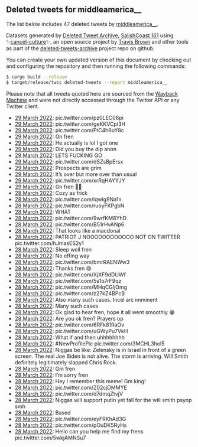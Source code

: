 ## Deleted tweets for middleamerica__

The list below includes 47 deleted tweets by
[middleamerica__](https://twitter.com/middleamerica__).



Datasets generated by [Deleted Tweet Archive](https://twitter.com/deletedtweet161), 
[SalishCoast 161](https://twitter.com/SalishCoastA) using 
✨[cancel-culture](https://github.com/travisbrown/cancel-culture)✨, an open source project by 
[Travis Brown](https://twitter.com/travisbrown) and other tools as part of the 
[deleted-tweets-archive](https://github.com/salcoast/deleted-tweets-archive/) project repo on github.

You can create your own updated version of this document by checking out and configuring the
repository and then running the following commands:

```bash
$ cargo build --release
$ target/release/twcc deleted-tweets --report middleamerica__
```

Please note that all tweets quoted here are sourced from the
[Wayback Machine](https://web.archive.org) and were not directly accessed through the Twitter API or
any Twitter client.

* [29 March 2022](https://web.archive.org/web/20220329035822/https://twitter.com/middleamerica__/status/1508654540207185920): pic.twitter.com/pz0LEC08pi <!--1508654540207185920-->
* [29 March 2022](https://web.archive.org/web/20220329035744/https://twitter.com/middleamerica__/status/1508654474214051842): pic.twitter.com/geKKVCpI3H <!--1508654474214051842-->
* [29 March 2022](https://web.archive.org/web/20220329032645/https://twitter.com/middleamerica__/status/1508646633252159489): pic.twitter.com/FtC4h6uY8c <!--1508646633252159489-->
* [29 March 2022](https://web.archive.org/web/20220329025600/https://twitter.com/middleamerica__/status/1508638987186974728): Gn fren <!--1508638987186974728-->
* [29 March 2022](https://web.archive.org/web/20220329024046/https://twitter.com/middleamerica__/status/1508635153484058625): He actually is lol I got one <!--1508635153484058625-->
* [29 March 2022](https://web.archive.org/web/20220329023845/https://twitter.com/middleamerica__/status/1508634596295946240): Did you buy the dip anon <!--1508634596295946240-->
* [29 March 2022](https://web.archive.org/web/20220329023438/https://twitter.com/middleamerica__/status/1508633657124155397): LETS FUCKING GO <!--1508633657124155397-->
* [29 March 2022](https://web.archive.org/web/20220329020938/https://twitter.com/middleamerica__/status/1508627269316579337): pic.twitter.com/dSZsBpErsx <!--1508627269316579337-->
* [29 March 2022](https://web.archive.org/web/20220329020822/https://twitter.com/middleamerica__/status/1508626941682741248): Prospects are grim <!--1508626941682741248-->
* [29 March 2022](https://web.archive.org/web/20220329013838/https://twitter.com/middleamerica__/status/1508619396364656641): It’s over but more over than usual <!--1508619396364656641-->
* [29 March 2022](https://web.archive.org/web/20220329001147/https://twitter.com/middleamerica__/status/1508597621115432961): pic.twitter.com/xrRqHAYYJY <!--1508597621115432961-->
* [29 March 2022](https://web.archive.org/web/20220329000744/https://twitter.com/middleamerica__/status/1508596556454277124): Gn fren 🙏🏼 <!--1508596556454277124-->
* [28 March 2022](https://web.archive.org/web/20220328231619/https://twitter.com/middleamerica__/status/1508583738262765569): Cozy as frick <!--1508583738262765569-->
* [28 March 2022](https://web.archive.org/web/20220328213434/https://twitter.com/middleamerica__/status/1508558113695096833): pic.twitter.com/iqwlg9Na1n <!--1508558113695096833-->
* [28 March 2022](https://web.archive.org/web/20220328212620/https://twitter.com/middleamerica__/status/1508555962247835648): pic.twitter.com/ruoyFKPgbN <!--1508555962247835648-->
* [28 March 2022](https://web.archive.org/web/20220328212425/https://twitter.com/middleamerica__/status/1508555569342279683): WHAT <!--1508555569342279683-->
* [28 March 2022](https://web.archive.org/web/20220328212335/https://twitter.com/middleamerica__/status/1508555299971473409): pic.twitter.com/9wrfKM8YhD <!--1508555299971473409-->
* [28 March 2022](https://web.archive.org/web/20220328211956/https://twitter.com/middleamerica__/status/1508554313517305858): pic.twitter.com/B51rHvANp6 <!--1508554313517305858-->
* [28 March 2022](https://web.archive.org/web/20220328211904/https://twitter.com/middleamerica__/status/1508554152263098372): That looks like a macdonal <!--1508554152263098372-->
* [28 March 2022](https://web.archive.org/web/20220328210850/https://twitter.com/middleamerica__/status/1508551513479606272): PATRIOT J NOOOOOOOOOOOO NOT ON TWITTER pic.twitter.com/hJmasES2y1 <!--1508551513479606272-->
* [28 March 2022](https://web.archive.org/web/20220328210523/https://twitter.com/middleamerica__/status/1508550768156024833): Sleep well fren <!--1508550768156024833-->
* [28 March 2022](https://web.archive.org/web/20220328203203/https://twitter.com/middleamerica__/status/1508542296978984961): No effing way <!--1508542296978984961-->
* [28 March 2022](https://web.archive.org/web/20220328185227/https://twitter.com/middleamerica__/status/1508517191129391107): pic.twitter.com/bmrRAENWw3 <!--1508517191129391107-->
* [28 March 2022](https://web.archive.org/web/20220328184658/https://twitter.com/middleamerica__/status/1508515783281766404): Thanks fren 😄 <!--1508515783281766404-->
* [28 March 2022](https://web.archive.org/web/20220328184716/https://twitter.com/middleamerica__/status/1508514903488794630): pic.twitter.com/XjXF9dDUWf <!--1508514903488794630-->
* [28 March 2022](https://web.archive.org/web/20220328181844/https://twitter.com/middleamerica__/status/1508508683281448960): pic.twitter.com/5s1o7rF9qz <!--1508508683281448960-->
* [28 March 2022](https://web.archive.org/web/20220328184957/https://twitter.com/middleamerica__/status/1508504337579798528): pic.twitter.com/MHqCGIjOmg <!--1508504337579798528-->
* [28 March 2022](https://web.archive.org/web/20220328190053/https://twitter.com/middleamerica__/status/1508493190155841536): pic.twitter.com/z27kZ4BPcB <!--1508493190155841536-->
* [28 March 2022](https://web.archive.org/web/20220328171540/https://twitter.com/middleamerica__/status/1508492669315559424): Also many such cases. Incel arc imminent <!--1508492669315559424-->
* [28 March 2022](https://web.archive.org/web/20220328171253/https://twitter.com/middleamerica__/status/1508492196780994560): Many such cases <!--1508492196780994560-->
* [28 March 2022](https://web.archive.org/web/20220328171216/https://twitter.com/middleamerica__/status/1508491873542762497): Ok glad to hear fren, hope it all went smoothly 😁 <!--1508491873542762497-->
* [28 March 2022](https://web.archive.org/web/20220328170902/https://twitter.com/middleamerica__/status/1508491132363104259): Are you ok fren? Prayers up <!--1508491132363104259-->
* [28 March 2022](https://web.archive.org/web/20220328170232/https://twitter.com/middleamerica__/status/1508489506776702976): pic.twitter.com/6RFk81RaOv <!--1508489506776702976-->
* [28 March 2022](https://web.archive.org/web/20220328165339/https://twitter.com/middleamerica__/status/1508487213230657537): pic.twitter.com/uGWyPu7VkH <!--1508487213230657537-->
* [28 March 2022](https://web.archive.org/web/20220328161317/https://twitter.com/middleamerica__/status/1508477107524886539): What if and then uhhhhhhhh <!--1508477107524886539-->
* [28 March 2022](https://web.archive.org/web/20220328161018/https://twitter.com/middleamerica__/status/1508476306903556096): #NewProfilePic  pic.twitter.com/3MCHL3hol5 <!--1508476306903556096-->
* [28 March 2022](https://web.archive.org/web/20220328155955/https://twitter.com/middleamerica__/status/1508473775393701889): Niggas be like: Zelensky is in Israel in front of a green screen. The real Joe Biden is not alive. The storm is arriving. Will Smith definitely legitimately slapped Chris Rock. <!--1508473775393701889-->
* [28 March 2022](https://web.archive.org/web/20220328154703/https://twitter.com/middleamerica__/status/1508470412564332550): Gm fren <!--1508470412564332550-->
* [28 March 2022](https://web.archive.org/web/20220328153302/https://twitter.com/middleamerica__/status/1508466228267937794): I’m sorry fren <!--1508466228267937794-->
* [28 March 2022](https://web.archive.org/web/20220328063343/https://twitter.com/middleamerica__/status/1508331403884195841): Hey I remember this meme! Gm king! <!--1508331403884195841-->
* [28 March 2022](https://web.archive.org/web/20220328051907/https://twitter.com/middleamerica__/status/1508312563750092802): pic.twitter.com/Z02cjDMMYE <!--1508312563750092802-->
* [28 March 2022](https://web.archive.org/web/20220328051314/https://twitter.com/middleamerica__/status/1508311110729928708): pic.twitter.com/d7dmqZtvjV <!--1508311110729928708-->
* [28 March 2022](https://web.archive.org/web/20220328032631/https://twitter.com/middleamerica__/status/1508284302777225219): Niggas will support putin yet fall for the will smith psyop smh <!--1508284302777225219-->
* [28 March 2022](https://web.archive.org/web/20220328031858/https://twitter.com/middleamerica__/status/1508281508573769737): Based <!--1508281508573769737-->
* [28 March 2022](https://web.archive.org/web/20220328025923/https://twitter.com/middleamerica__/status/1508277353662738438): pic.twitter.com/eyFRKhAd3G <!--1508277353662738438-->
* [28 March 2022](https://web.archive.org/web/20220328024633/https://twitter.com/middleamerica__/status/1508274229887729669): pic.twitter.com/pOuDK5RyHs <!--1508274229887729669-->
* [28 March 2022](https://web.archive.org/web/20220328213434/https://twitter.com/middleamerica__/status/1508558113695096833): Hello can you help me find my frens pic.twitter.com/5wkjAMNSu7 <!--1508261383787335684-->
